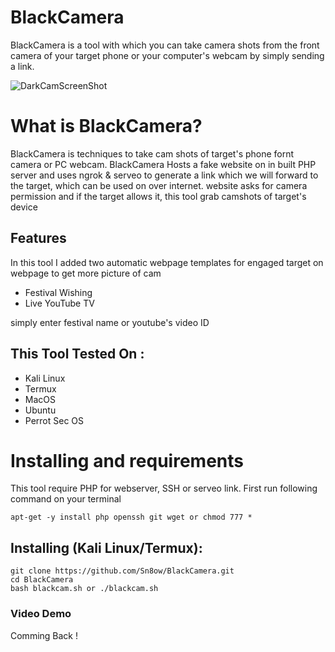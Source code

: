# BlackCamera
BlackCamera is a tool with which you can take camera shots from the front camera of your target phone or your computer's webcam by simply sending a link.

![DarkCamScreenShot](https://user-images.githubusercontent.com/80784394/120847632-0d014f80-c574-11eb-9998-854c2abaf6f9.png)

# What is BlackCamera?
<p>BlackCamera is techniques to take cam shots of target's phone fornt camera or PC webcam. BlackCamera Hosts a fake website on in built PHP server and uses ngrok & serveo to generate a link which we will forward to the target, which can be used on over internet. website asks for camera permission and if the target allows it, this tool grab camshots of target's device</p>

## Features
<p>In this tool I added two automatic webpage templates for engaged target on webpage to get more picture of cam</p>
<ul>
  <li>Festival Wishing</li>
  <li>Live YouTube TV</li>
</ul>
<p>simply enter festival name or youtube's video ID</p>

## This Tool Tested On :
<ul>
  <li>Kali Linux</li>
  <li>Termux</li>
  <li>MacOS</li>
  <li>Ubuntu</li>
  <li>Perrot Sec OS</li>
</ul>

# Installing and requirements
<p>This tool require PHP for webserver, SSH or serveo link. First run following command on your terminal</p>

```
apt-get -y install php openssh git wget or chmod 777 *
```

## Installing (Kali Linux/Termux):

```
git clone https://github.com/Sn8ow/BlackCamera.git
cd BlackCamera
bash blackcam.sh or ./blackcam.sh
```
### Video Demo
Comming Back !
